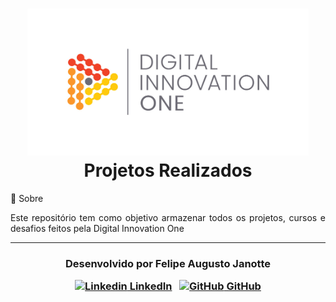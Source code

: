 <h1 align="center">
    <img src="./digital-innovation.jpg" width="450px"></br>
    Projetos Realizados<br>
</h1



## 💬 Sobre 

<p align="justify">Este repositório tem como objetivo armazenar todos os projetos, cursos e desafios feitos pela Digital Innovation One</p>



---

<h3 align="center">

  Desenvolvido por Felipe Augusto Janotte
  <br/>

  <a align="center">

   [![Linkedin](https://i.stack.imgur.com/gVE0j.png) LinkedIn](https://linkedin.com/in/felipe-augusto-janotte-662626195/)
&nbsp;
  [![GitHub](https://i.stack.imgur.com/tskMh.png) GitHub](https://github.com/FelipeJanotte)
  </a>
</h3>